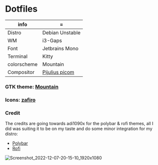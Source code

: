 # Dotfiles


| info  | = |
| ------------- | ------------- |
| Distro | Debian Unstable |
| WM | i3-Gaps |
| Font | Jetbrains Mono |
| Terminal | Kitty |
| colorscheme | Mountain |
| Compositor |  [Pijulius picom](https://github.com/pijulius/picom) |


### GTK theme: [Mountain](https://github.com/mountain-theme/Mountain/)

### Icons: [zafiro](https://github.com/zayronxio/Zafiro-icons/releases)

### Credit
The credits are going towards adi1090x for the polybar & rofi themes, all I did was suiting it to be on my taste and do some minor integration for my distro:

* [Polybar](https://github.com/adi1090x/polybar-themes)
* [Rofi](https://github.com/adi1090x/rofi)

![Screenshot_2022-12-07-20-15-10_1920x1080](https://user-images.githubusercontent.com/92778316/206264018-d3e51e2e-e175-4f5a-a109-cac7a53756e8.png)
